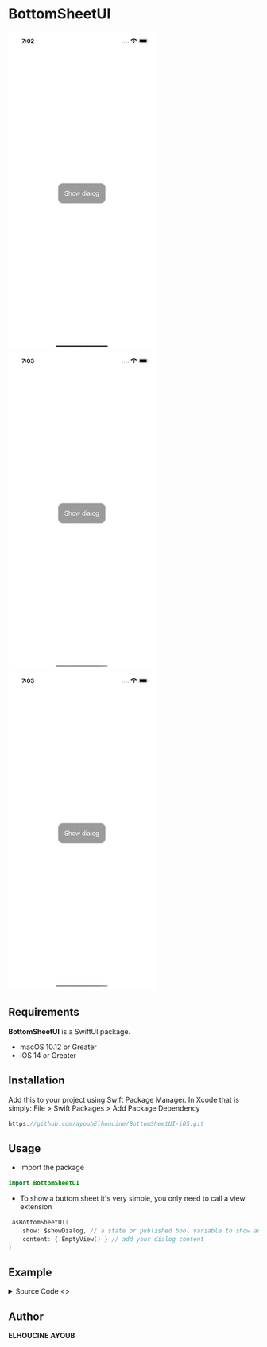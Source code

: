 # BottomSheetUI

![](demo_one.gif)    ![](demo_three.gif) 
![](demo_two.gif)


## Requirements 

**BottomSheetUI** is a SwiftUI package.

* macOS 10.12 or Greater 
* iOS 14 or Greater 


## Installation
Add this to your project using Swift Package Manager. In Xcode that is simply: File > Swift Packages > Add Package Dependency 
```swift
https://github.com/ayoubElhoucine/BottomSheetUI-iOS.git
```

## Usage
* Import the package
```swift
import BottomSheetUI
```
* To show a buttom sheet it's very simple, you only need to call a view extension 
```swift
.asBottomSheetUI(
    show: $showDialog, // a state or published bool variable to show and dissmiss the dialog
    content: { EmptyView() } // add your dialog content
)
```

## Example
<details>
<summary>Source Code <></summary>

```swift
import SwiftUI
import BottomSheetUI

struct ContentView: View {
    
    @State private var showDialog = false
    
    var body: some View {
        ZStack(alignment: .center) {
            Button {
                showDialog.toggle()
            } label: {
                Text("Show dialog").foregroundColor(.white)
            }
            .padding(16)
            .background(.gray)
        }
        .background(Color.white)
        .asBottomSheetUI(show: $showDialog, content: BottomSheetContent)
    } 
    
    @ViewBuilder
    private func BottomSheetContent() -> some View {
        VStack(spacing: 20) {
            Spacer().frame(height: 0)
            ForEach(0 ..< 6) { index in
                HStack(spacing: 10) {
                    Image(systemName: "list.bullet.circle")
                        .resizable()
                        .frame(width: 20, height: 20)
                        .foregroundColor(.white)
                    Text("Menu item \(index + 1)").foregroundColor(.white)
                    Spacer()
                }
            }
            Spacer().frame(height: 0)
        }
        .padding(20)
        .background(.black)
        .clipShape(RoundedRectangle(cornerRadius: 16))
        .padding(20)
        .shadow(radius: 5)
    }
}
```
</details>




## Author

__ELHOUCINE AYOUB__

